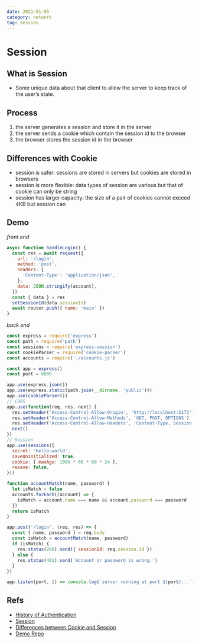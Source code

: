 ```yaml
---
date: 2021-01-05
category: network
tag: session
---
```


# Session

## What is Session

- Some unique data about that client to allow the server to keep track of the user’s state.

## Process

1. the server generates a session and store it in the server
2. the server sends a cookie which contain the session id to the browser
3. the browser stores the session id in the browser

## Differences with Cookie

- session is safer: sessions are stored in servers but cookies are stored in browsers
- session is more flexible: data types of session are various but that of cookie can only be string
- session has larger capacity: the size of a pair of cookies cannot exceed 4KB but session can

## Demo

_front end_

```js
async function handleLogin() {
  const res = await request({
    url: '/login',
    method: 'post',
    headers: {
      'Content-Type': 'application/json',
    },
    data: JSON.stringify(account),
  })
  const { data } = res
  setSessionId(data.sessionId)
  await router.push({ name: 'main' })
}
```

_back end_

```js
const express = require('express')
const path = require('path')
const sessions = require('express-session')
const cookieParser = require('cookie-parser')
const accounts = require('./accounts.js')

const app = express()
const port = 8000

app.use(express.json())
app.use(express.static(path.join(__dirname, 'public')))
app.use(cookieParser())
// CORS
app.use(function(req, res, next) {
  res.setHeader('Access-Control-Allow-Origin', 'http://localhost:5173')
  res.setHeader('Access-Control-Allow-Methods', 'GET, POST, OPTIONS')
  res.setHeader('Access-Control-Allow-Headers', 'Content-Type, Session-ID-Test')
  next()
})
// Session
app.use(sessions({
  secret: 'hello-world',
  saveUninitialized: true,
  cookie: { maxAge: 1000 * 60 * 60 * 24 },
  resave: false,
}))

function accountMatch(name, password) {
  let isMatch = false
  accounts.forEach((account) => {
    isMatch = account.name === name && account.password === password
  })
  return isMatch
}

app.post('/login', (req, res) => {
  const { name, password } = req.body
  const isMatch = accountMatch(name, password)
  if (isMatch) {
    res.status(200).send({ sessionId: req.session.id })
  } else {
    res.status(401).send('Account or password is wrong.')
  }
})

app.listen(port, () => console.log(`server running at port ${port}...`))
```

## Refs

- [History of Authentication](https://www.cnblogs.com/moyand/p/9047978.html)
- [Session](https://juejin.cn/post/6844904034181070861#heading-4)
- [Differences between Cookie and Session](https://www.javatpoint.com/session-vs-cookies)
- [Demo Repo](https://github.com/Eathyn/authentication/tree/session)
